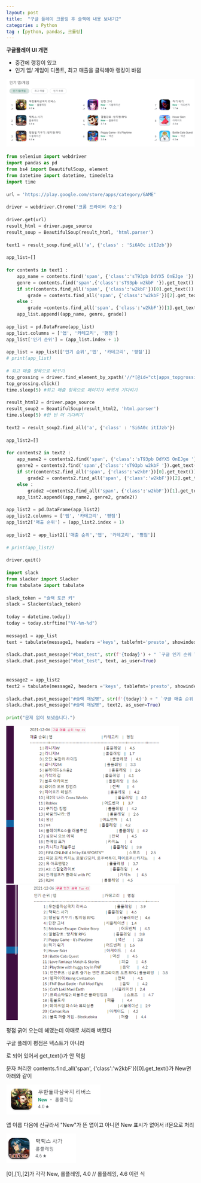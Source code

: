```yaml
---
layout: post
title:  "구글 플레이 크롤링 후 슬랙에 내용 보내기2"
categories : Python
tag : [python, pandas, 크롤링]
---
```






**구글플레이 UI 개편**

- 중간에 랭킹이 있고
- 인기 앱/ 게임이 디폴트, 최고 매출을 클릭해야 랭킹이 바뀜

![image-20211206011526654](../img/2021-12-06-google_play2/image-20211206011526654.png)




```python
from selenium import webdriver
import pandas as pd
from bs4 import BeautifulSoup, element
from datetime import datetime, timedelta
import time

url = 'https://play.google.com/store/apps/category/GAME'

driver = webdriver.Chrome('크롬 드라이버 주소')

driver.get(url)
result_html = driver.page_source
result_soup = BeautifulSoup(result_html, 'html.parser')

text1 = result_soup.find_all('a', {'class' : 'Si6A0c itIJzb'})

app_list=[]

for contents in text1 :
    app_name = contents.find('span', {'class':'sT93pb DdYX5 OnEJge '}).get_text()
    genre = contents.find('span',{'class':'sT93pb w2kbF '}).get_text()
    if str(contents.find_all('span', {'class':'w2kbF'})[0].get_text()) == 'New' :
        grade = contents.find_all('span', {'class':'w2kbF'})[2].get_text()
    else :
        grade =contents.find_all('span', {'class':'w2kbF'})[1].get_text()
    app_list.append((app_name, genre, grade))

app_list = pd.DataFrame(app_list)
app_list.columns = ['앱', '카테고리', '평점']
app_list['인기 순위'] = (app_list.index + 1)

app_list = app_list[['인기 순위','앱', '카테고리', '평점']]
# print(app_list)

# 최고 매출 항목으로 바꾸기
top_grossing = driver.find_element_by_xpath('//*[@id="ct|apps_topgrossing"]')
top_grossing.click()
time.sleep(5) #최고 매출 항목으로 페이지가 바뀌게 기다리기

result_html2 = driver.page_source
result_soup2 = BeautifulSoup(result_html2, 'html.parser')
time.sleep(5) #한 번 더 기다리기

text2 = result_soup2.find_all('a', {'class' : 'Si6A0c itIJzb'})

app_list2=[]

for contents2 in text2 :
    app_name2 = contents2.find('span', {'class':'sT93pb DdYX5 OnEJge '}).get_text()
    genre2 = contents2.find('span',{'class':'sT93pb w2kbF '}).get_text()
    if str(contents2.find_all('span', {'class':'w2kbF'})[0].get_text()) == 'New' :
        grade2 = contents2.find_all('span', {'class':'w2kbF'})[2].get_text()
    else :
        grade2 =contents2.find_all('span', {'class':'w2kbF'})[1].get_text()
    app_list2.append((app_name2, genre2, grade2))

app_list2 = pd.DataFrame(app_list2)
app_list2.columns = ['앱', '카테고리', '평점']
app_list2['매출 순위'] = (app_list2.index + 1)

app_list2 = app_list2[['매출 순위','앱', '카테고리', '평점']]

# print(app_list2)

driver.quit()

import slack
from slacker import Slacker
from tabulate import tabulate

slack_token = "슬랙 토큰 키"
slack = Slacker(slack_token)

today = datetime.today()
today = today.strftime("%Y-%m-%d")

message1 = app_list
text = tabulate(message1, headers ='keys', tablefmt='presto', showindex=False)

slack.chat.post_message("#bot_test", str(f'{today}') + " `구글 인기 순위 Top 45`", as_user=True)
slack.chat.post_message("#bot_test", text, as_user=True)


message2 = app_list2
text2 = tabulate(message2, headers ='keys', tablefmt='presto', showindex=False)

slack.chat.post_message("#슬랙 채널명", str(f'{today}') + " `구글 매출 순위 Top 45`", as_user=True)
slack.chat.post_message("#슬랙 채널명", text2, as_user=True)

print("문제 없이 보냈습니다.")
```



<img src="../img/2021-12-06-google_play2/image-20211206011826663.png" alt="image-20211206011826663" style="zoom:67%;" />

<img src="../img/2021-12-06-google_play2/image-20211206011807814.png" alt="image-20211206011807814" style="zoom:67%;" />



평점 긁어 오는데 헤맸는데 야매로 처리해 버렸다



구글 플레이 평점은 텍스트가 아니라 <div aria-label> 로 되어 있어서 get_text()가 안 먹힘

문자 처리한 contents.find_all('span', {'class':'w2kbF'})[0].get_text()가 New면 아래와 같이

![image-20211206012028939](../img/2021-12-06-google_play2/image-20211206012028939.png)

앱 이름 다음에 신규라서 "New"가 뜬 앱이고 아니면 New 표시가 없어서 if문으로 처리

![image-20211206012201610](../img/2021-12-06-google_play2/image-20211206012201610.png)

[0],[1],[2]가 각각 New, 롤플레잉, 4.0 // 롤플레잉, 4.6 이런 식